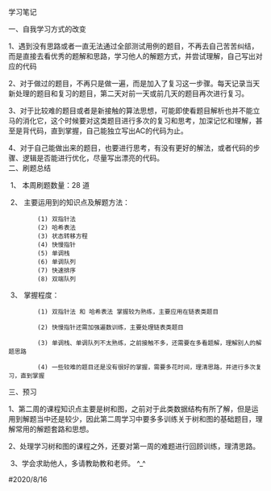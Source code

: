 学习笔记

一、自我学习方式的改变

​		1、遇到没有思路或者一直无法通过全部测试用例的题目，不再去自己苦苦纠结，而是直接去看优秀的题解和思路，学习他人的解题方式，并尝试理解，自己写出对应的代码

​		2、对于做过的题目，不再只是做一遍，而是加入了复习这一步骤。每天记录当天新处理的题目和复习的题目，第二天对前一天或前几天的题目再次进行复习。

​		3、对于比较难的题目或者是新接触的算法思想，可能即使看题目解析也并不能立马的消化它，这个时候要对这类题目进行多次的复习和思考，加深记忆和理解，甚至是背代码，直到掌握，自己能独立写出AC的代码为止。

​		4、对于自己能做出来的题目，也要进行思考，有没有更好的解法，或者代码的步骤、逻辑是否能进行优化，尽量写出漂亮的代码。
​	
二、刷题总结

​		1、 本周刷题数量：28 道

​		2、 主要运用到的知识点及解题方法：

```
        (1) 双指针法
        (2) 哈希表法
        (3) 状态转移方程
        (4) 快慢指针
        (5) 单调栈
        (6) 单调队列
        (7) 快速排序
        (8) 双端队列
```

​		3、 掌握程度：

```
		(1) 双指针法 和 哈希表法 掌握较为熟练，主要应用在链表类题目
		
		(2) 快慢指针还需加强遍数训练，主要处理链表类题目
		
		(3) 单调栈、单调队列不太熟练，之前接触不多，还需要在多看题解，理解别人的解题思路
		
		(4) 一些较难的题目还是没有很好的掌握，需要多花时间，理清思路，并进行多次复习，直到掌握
```

三、预习

​		1、第二周的课程知识点主要是树和图，之前对于此类数据结构有所了解，但是运用到解题当中还是较少，因此第二周学习中要多多训练关于树和图的基础题目，理解常用的解题套路和思想。

​		2、处理学习树和图的课程之外，还要对第一周的难题进行回顾训练，理清思路。

​		3、学会求助他人，多请教助教和老师。 ^_^



#2020/8/16
	
	
	
	
	
	
	
	
	
	
	
	
	
	
	
	
	